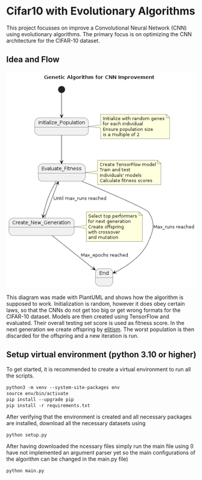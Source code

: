# Cifar10 with Evolutionary Algorithms

This project focusses on improve a Convolutional Neural Network (CNN) using evolutionary algorithms. The primary focus is on optimizing the CNN architecture for the CIFAR-10 dataset. 

## Idea and Flow
![Image Alt Text](out/algorithm/algorithm.png)

This diagram was made with PlantUML and shows how the algorithm is supposed to work. Initialization is random, however it does obey certain laws, so that the CNNs do not get too big or get wrong formats for the CIFAR-10 dataset. Models are then created using TensorFlow and evaluated. Their overall testing set score is used as fitness score. In the next generation we create offspring by [elitism](https://www.igi-global.com/dictionary/multi-objective-evolutionary-algorithms/9592#:~:text=Elitist%20algorithms%20make%20sure%20that,directly%20into%20the%20next%20generation.&text=Taking%20the%20best%20attributes%20of,without%20applying%20any%20genetic%20operators.). The worst population is then discarded for the offspring and a new iteration is run.

## Setup virtual environment (python 3.10 or higher)
To get started, it is recommended to create a virtual environment to run all the scripts.

```
python3 -m venv --system-site-packages env
source env/bin/activate
pip install --upgrade pip
pip install -r requirements.txt
```

After verifying that the environment is created and all necessary packages are installed, download all the necessary datasets using
```
python setup.py
```

After having downloaded the ncessary files simply run the main file using (I have not implemented an argument parser yet so the main configurations of the algorithm can be changed in the main.py file)
```
python main.py
```
